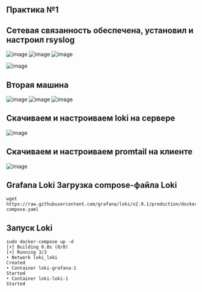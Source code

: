 ## Практика №1
## Сетевая связанность обеспечена, установил и настроил rsyslog
![image](https://github.com/kiberbull/TOIB/assets/65900037/8c90e248-b699-465c-90ee-5fc6d038816c)
![image](https://github.com/kiberbull/TOIB/assets/65900037/8a2e9721-d64f-4961-9ee5-fc21075fe257)
![image](https://github.com/kiberbull/TOIB/assets/65900037/c220cdbc-df84-4563-b872-4b60a67c135c)


![image](https://github.com/kiberbull/TOIB/assets/65900037/b3a3767b-ef05-490a-8ce4-04b1b47d85d7)

## Вторая машина 
![image](https://github.com/kiberbull/TOIB/assets/65900037/20b20d48-6121-45e6-86e9-7e95954aaa9b)
![image](https://github.com/kiberbull/TOIB/assets/65900037/03d312df-a566-43bf-8986-8f1216568ca4)
![image](https://github.com/kiberbull/TOIB/assets/65900037/22920e39-5cb3-4b9f-8f54-86ecf40c1adf)
## Скачиваем и настроиваем loki на сервере
![image](https://github.com/kiberbull/TOIB/assets/65900037/34593bd9-0782-4790-b3f9-2531cd0ba2ba)
## Скачиваем и настроиваем promtail на клиенте
![image](https://github.com/kiberbull/TOIB/assets/65900037/c503610a-1797-4aeb-9bb7-80bee92b07b4)
## Grafana Loki Загрузка compose-файла Loki
    wget https://raw.githubusercontent.com/grafana/loki/v2.9.1/production/docker-compose.yaml
## Запуск Loki
    sudo docker-compose up -d
    [+] Building 0.0s (0/0)
    [+] Running 3/3
    • Network loki_loki
    Created
    • Container loki-grafana-1
    Started
    • Container loki-loki-1
    Started
